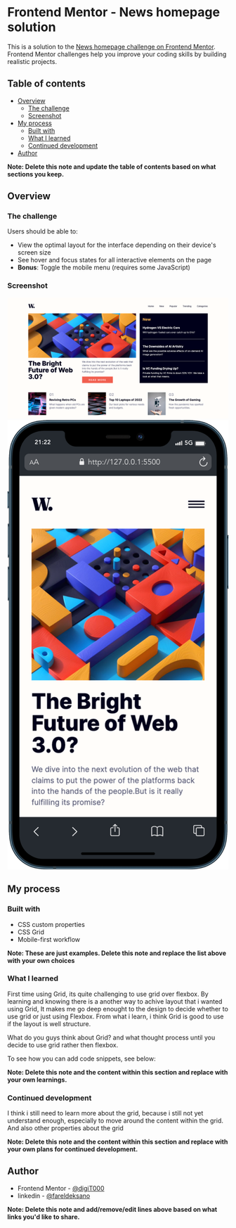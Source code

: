 # Frontend Mentor - News homepage solution

This is a solution to the [News homepage challenge on Frontend Mentor](https://www.frontendmentor.io/challenges/news-homepage-H6SWTa1MFl). Frontend Mentor challenges help you improve your coding skills by building realistic projects. 

## Table of contents

- [Overview](#overview)
  - [The challenge](#the-challenge)
  - [Screenshot](#screenshot)
- [My process](#my-process)
  - [Built with](#built-with)
  - [What I learned](#what-i-learned)
  - [Continued development](#continued-development)
- [Author](#author)


**Note: Delete this note and update the table of contents based on what sections you keep.**

## Overview

### The challenge

Users should be able to:

- View the optimal layout for the interface depending on their device's screen size
- See hover and focus states for all interactive elements on the page
- **Bonus**: Toggle the mobile menu (requires some JavaScript)

### Screenshot

![](/design/landingPagePreview-desk.png)
![](/design/landingPagePreview-mob.png)


## My process

### Built with
- CSS custom properties
- CSS Grid
- Mobile-first workflow

**Note: These are just examples. Delete this note and replace the list above with your own choices**

### What I learned

First time using Grid, its quite challenging to use grid over flexbox. By learning and knowing there is a another way to achive layout that i wanted using Grid, It makes me go deep enought to the design to decide whether to use grid or just using Flexbox. From what i learn, i think Grid is good to use if the layout is well structure.

What do you guys think about Grid? and what thought process until you decide to use grid rather then flexbox.

To see how you can add code snippets, see below:


**Note: Delete this note and the content within this section and replace with your own learnings.**

### Continued development

I think i still need to learn more about the grid, because i still not yet understand enough, especially to move around the content within the grid. And also other properties about the grid

**Note: Delete this note and the content within this section and replace with your own plans for continued development.**


## Author

- Frontend Mentor - [@digiT000](https://www.frontendmentor.io/profile/digiT000)
- linkedin - [@fareldeksano](https://www.linkedin.com/in/fareldeksano/)

**Note: Delete this note and add/remove/edit lines above based on what links you'd like to share.**


